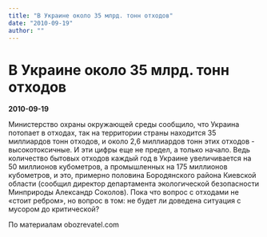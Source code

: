 ```yaml
---
title: "В Украине около 35 млрд. тонн отходов"
date: "2010-09-19"
author: ""
---
```


# В Украине около 35 млрд. тонн отходов

**2010-09-19** 

Министерство охраны окружающей среды сообщило, что Украина потопает в отходах, так на территории страны находится 35 миллиардов тонн отходов, и около 2,6 миллиардов тонн этих отходов - высокотоксичные. И эти цифры еще не предел, а только начало. Ведь количество бытовых отходов каждый год в Украине увеличивается на 50 миллионов кубометров, а промышленных на 175 миллионов кубометров, и это, примерно половина Бородянского района Киевской области (сообщил директор департамента экологической безопасности Минприроды Александр Соколов). Пока что вопрос с отходами не «стоит ребром», но вопрос в том: не будет ли доведена ситуация с мусором до критической?

По материалам obozrevatel.com